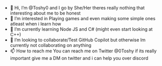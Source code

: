 - 👋 Hi, I’m @Toshy0 and I go by She/Her theres really nothing that interesting about me to be honest
- 👀 I’m interested in Playing games and even making some simple ones atleast when i learn how
- 🌱 I’m currently learning Node JS and C# (might even start looking at C++)
- 💞️ I’m looking to collaborate/Test GitHub Copilot but otherwise Im currently not collaborating on anything
- 📫 How to reach me You can reach me on Twitter @0Toshy if its really important give me a DM on twitter and i can help you over discord

<!---
Toshy0/Toshy0 is a ✨ special ✨ repository because its `README.md` (this file) appears on your GitHub profile.
You can click the Preview link to take a look at your changes.
--->
